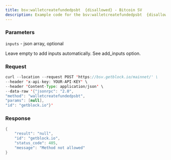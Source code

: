 ```yaml
---
title: bsv:walletcreatefundedpsbt  {disallowed} - Bitcoin SV
description: Example code for the bsv:walletcreatefundedpsbt  {disallowed} json-rpc method. Сomplete guide on how to use bsv:walletcreatefundedpsbt  {disallowed} json-rpc in GetBlock.io Web3 documentation.
---
```


### Parameters


`inputs` - json array, optional

Leave empty to add inputs automatically. See add_inputs option.

### Request

``` java
curl --location --request POST 'https://bsv.getblock.io/mainnet/' \ 
--header 'x-api-key: YOUR-API-KEY' \ 
--header 'Content-Type: application/json' \ 
--data-raw '{"jsonrpc": "2.0",
"method": "walletcreatefundedpsbt",
"params": [null],
"id": "getblock.io"}'
```

###  Response

``` java
{
    "result": "null",
    "id": "getblock.io",
    "status_code": 405,
    "message": "Method not allowed"
}
```

